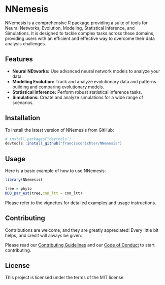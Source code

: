 # NNemesis

NNemesis is a comprehensive R package providing a suite of tools for Neural Networks, Evolution, Modeling, Statistical Inference, and Simulations. It is designed to tackle complex tasks across these domains, providing users with an efficient and effective way to overcome their data analysis challenges.

## Features

* **Neural NEtworks:** Use advanced neural network models to analyze your data.
* **Modeling Evolution:** Track and analyze evolutionary data and patterns building and comparing evolutionary models.
* **Statistical Inference:** Perform robust statistical inference tasks.
* **Simulations:** Create and analyze simulations for a wide range of scenarios.

## Installation

To install the latest version of NNemesis from GitHub:

```r
# install.packages("devtools")
devtools::install_github("franciscorichter/NNemesis")
```

## Usage

Here is a basic example of how to use NNemesis:

```r
library(NNemesis)

tree = phylo 
DDD_par_est(tree,cnn_ltt = cnn_ltt)


```

Please refer to the vignettes for detailed examples and usage instructions.

## Contributing

Contributions are welcome, and they are greatly appreciated! Every little bit helps, and credit will always be given.

Please read our [Contributing Guidelines](LINK_TO_CONTRIBUTING.md) and our [Code of Conduct](LINK_TO_CODE_OF_CONDUCT.md) to start contributing.

## License

This project is licensed under the terms of the MIT license.
